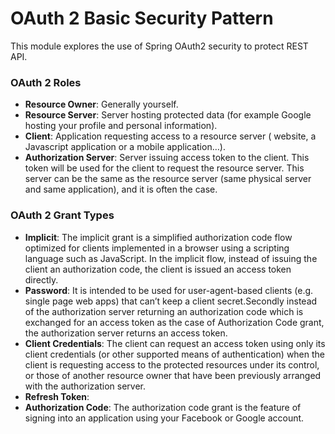 # OAuth 2 Basic Security Pattern
This module explores the use of Spring OAuth2 security to protect REST API.

### OAuth 2 Roles
* __Resource Owner__: Generally yourself.
* __Resource Server__: Server hosting protected data (for example Google hosting your profile and
                       personal information).
* __Client__: Application requesting access to a resource server ( website, a Javascript application
              or a mobile application…).
* __Authorization Server__: Server issuing access token to the client. This token will be used for
                            the client to request the resource server. This server can be the same
                            as the resource server (same physical server and same application), and
                            it is often the case.

### OAuth 2 Grant Types
* __Implicit__: The implicit grant is a simplified authorization code flow optimized for clients
                implemented in a browser using a scripting language such as JavaScript. In the
                implicit flow, instead of issuing the client an authorization code, the client is
                issued an access token directly.
* __Password__: It is intended to be used for user-agent-based clients (e.g. single page web apps)
                that can’t keep a client secret.Secondly instead of the authorization server
                returning an authorization code which is exchanged for an access token as the case
                of Authorization Code grant, the authorization server returns an access token.
* __Client Credentials__: The client can request an access token using only its client credentials
                          (or other supported means of authentication) when the client is
                          requesting access to the protected resources under its control, or those
                          of another resource owner that have been previously arranged with the
                          authorization server.
* __Refresh Token__:
* __Authorization Code__: The authorization code grant is the feature of signing into an application
                          using your Facebook or Google account.
